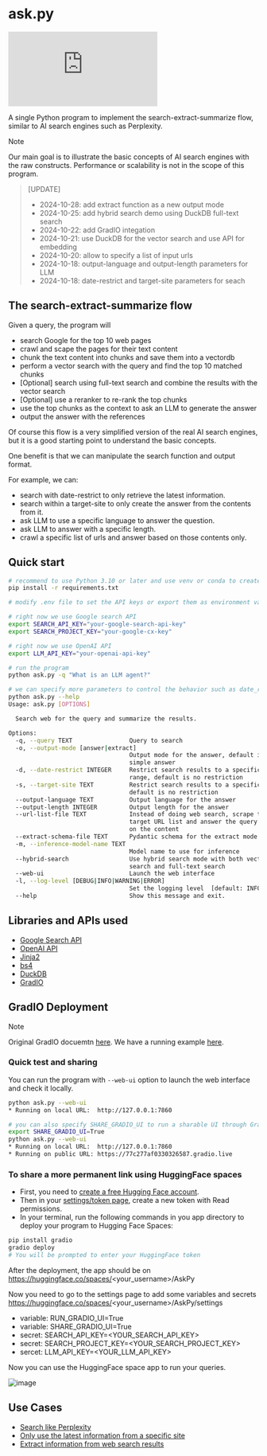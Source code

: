 # ask.py

[![License](https://img.shields.io/github/license/pengfeng/ask.py)](LICENSE)

A single Python program to implement the search-extract-summarize flow, similar to AI search
engines such as Perplexity.

> [!NOTE]
> Our main goal is to illustrate the basic concepts of AI search engines with the raw constructs.
> Performance or scalability is not in the scope of this program.

> [UPDATE]
>
> - 2024-10-28: add extract function as a new output mode
> - 2024-10-25: add hybrid search demo using DuckDB full-text search
> - 2024-10-22: add GradIO integation
> - 2024-10-21: use DuckDB for the vector search and use API for embedding
> - 2024-10-20: allow to specify a list of input urls
> - 2024-10-18: output-language and output-length parameters for LLM
> - 2024-10-18: date-restrict and target-site parameters for seach

## The search-extract-summarize flow

Given a query, the program will

- search Google for the top 10 web pages
- crawl and scape the pages for their text content
- chunk the text content into chunks and save them into a vectordb
- perform a vector search with the query and find the top 10 matched chunks
- [Optional] search using full-text search and combine the results with the vector search
- [Optional] use a reranker to re-rank the top chunks
- use the top chunks as the context to ask an LLM to generate the answer
- output the answer with the references

Of course this flow is a very simplified version of the real AI search engines, but it is a good
starting point to understand the basic concepts.

One benefit is that we can manipulate the search function and output format.

For example, we can:

- search with date-restrict to only retrieve the latest information.
- search within a target-site to only create the answer from the contents from it.
- ask LLM to use a specific language to answer the question.
- ask LLM to answer with a specific length.
- crawl a specific list of urls and answer based on those contents only.

## Quick start

```bash
# recommend to use Python 3.10 or later and use venv or conda to create a virtual environment
pip install -r requirements.txt

# modify .env file to set the API keys or export them as environment variables as below

# right now we use Google search API
export SEARCH_API_KEY="your-google-search-api-key"
export SEARCH_PROJECT_KEY="your-google-cx-key"

# right now we use OpenAI API
export LLM_API_KEY="your-openai-api-key"

# run the program
python ask.py -q "What is an LLM agent?"

# we can specify more parameters to control the behavior such as date_restrict and target_site
python ask.py --help
Usage: ask.py [OPTIONS]

  Search web for the query and summarize the results.

Options:
  -q, --query TEXT                Query to search
  -o, --output-mode [answer|extract]
                                  Output mode for the answer, default is a
                                  simple answer
  -d, --date-restrict INTEGER     Restrict search results to a specific date
                                  range, default is no restriction
  -s, --target-site TEXT          Restrict search results to a specific site,
                                  default is no restriction
  --output-language TEXT          Output language for the answer
  --output-length INTEGER         Output length for the answer
  --url-list-file TEXT            Instead of doing web search, scrape the
                                  target URL list and answer the query based
                                  on the content
  --extract-schema-file TEXT      Pydantic schema for the extract mode
  -m, --inference-model-name TEXT
                                  Model name to use for inference
  --hybrid-search                 Use hybrid search mode with both vector
                                  search and full-text search
  --web-ui                        Launch the web interface
  -l, --log-level [DEBUG|INFO|WARNING|ERROR]
                                  Set the logging level  [default: INFO]
  --help                          Show this message and exit.
```

## Libraries and APIs used

- [Google Search API](https://developers.google.com/custom-search/v1/overview)
- [OpenAI API](https://beta.openai.com/docs/api-reference/completions/create)
- [Jinja2](https://jinja.palletsprojects.com/en/3.0.x/)
- [bs4](https://www.crummy.com/software/BeautifulSoup/bs4/doc/)
- [DuckDB](https://github.com/duckdb/duckdb)
- [GradIO](https://github.com/gradio-app/gradio)

## GradIO Deployment

> [!NOTE]
> Original GradIO docuemtn [here](https://www.gradio.app/guides/sharing-your-app).
> We have a running example [here](https://huggingface.co/spaces/leettools/AskPy).

### Quick test and sharing

You can run the program with `--web-ui` option to launch the web interface and check it locally.

```bash
python ask.py --web-ui
* Running on local URL:  http://127.0.0.1:7860

# you can also specify SHARE_GRADIO_UI to run a sharable UI through GradIO
export SHARE_GRADIO_UI=True
python ask.py --web-ui
* Running on local URL:  http://127.0.0.1:7860
* Running on public URL: https://77c277af0330326587.gradio.live
```

### To share a more permanent link using HuggingFace spaces

- First, you need to [create a free Hugging Face account](https://huggingface.co/welcome).
- Then in your [settings/token page](https://huggingface.co/settings/tokens), create a new token with Read permissions.
- In your terminal, run the following commands in you app directory to deploy your program to
  Hugging Face Spaces:

```bash
pip install gradio
gradio deploy
# You will be prompted to enter your HuggingFace token
```

After the deployment, the app should be on https://huggingface.co/spaces/<your_username>/AskPy

Now you need to go to the settings page to add some variables and secrets https://huggingface.co/spaces/<your_username>/AskPy/settings

- variable: RUN_GRADIO_UI=True
- variable: SHARE_GRADIO_UI=True
- secret: SEARCH_API_KEY=<YOUR_SEARCH_API_KEY>
- secret: SEARCH_PROJECT_KEY=<YOUR_SEARCH_PROJECT_KEY>
- sercet: LLM_API_KEY=<YOUR_LLM_API_KEY>

Now you can use the HuggingFace space app to run your queries.

![image](https://github.com/user-attachments/assets/0483e6a2-75d7-4fbd-813f-bfa13839c836)

## Use Cases

- [Search like Perplexity](demos/search_and_answer.md)
- [Only use the latest information from a specific site](demos/search_on_site_and_date.md)
- [Extract information from web search results](demos/search_and_extract.md)
